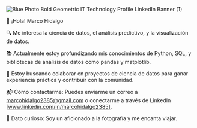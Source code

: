 ![Blue Photo Bold Geometric IT Technology Profile LinkedIn Banner (1)](https://github.com/user-attachments/assets/1319a030-e881-47b3-8713-dce1e00f685c)

👋 ¡Hola! Marco Hidalgo

🔍 Me interesa la ciencia de datos, el análisis predictivo, y la visualización de datos.

📚 Actualmente estoy profundizando mis conocimientos de Python, SQL, y bibliotecas de análisis de datos como pandas y matplotlib.

🤝 Estoy buscando colaborar en proyectos de ciencia de datos para ganar experiencia práctica y contribuir con la comunidad.

📬 Cómo contactarme: Puedes enviarme un correo a marcohidalgo2385@gmail.com o conectarme a través de LinkedIn [www.linkedin.com/in/marcohidalgo2385].

🎉 Dato curioso: Soy un aficionado a la fotografía y me encanta viajar.

<!---
marcohidalgo2385/marcohidalgo2385 is a ✨ special ✨ repository because its `README.md` (this file) appears on your GitHub profile.
You can click the Preview link to take a look at your changes.
--->
